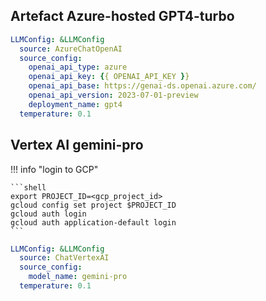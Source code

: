 ## Artefact Azure-hosted GPT4-turbo

```yaml
LLMConfig: &LLMConfig
  source: AzureChatOpenAI
  source_config:
    openai_api_type: azure
    openai_api_key: {{ OPENAI_API_KEY }}
    openai_api_base: https://genai-ds.openai.azure.com/
    openai_api_version: 2023-07-01-preview
    deployment_name: gpt4
  temperature: 0.1
```

## Vertex AI gemini-pro

!!! info "login to GCP"

    ```shell
    export PROJECT_ID=<gcp_project_id>
    gcloud config set project $PROJECT_ID
    gcloud auth login
    gcloud auth application-default login
    ```

```yaml
LLMConfig: &LLMConfig
  source: ChatVertexAI
  source_config:
    model_name: gemini-pro
  temperature: 0.1
```